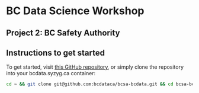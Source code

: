# BC Data Science Workshop

## Project 2: BC Safety Authority

## Instructions to get started

To get started, visit [this GitHub repository](https://github.com/bcdataca/bcsa-bcdata), 
or simply clone the repository into your bcdata.syzyg.ca container:

```bash
cd ~ && git clone git@github.com:bcdataca/bcsa-bcdata.git && cd bcsa-bcdata
```